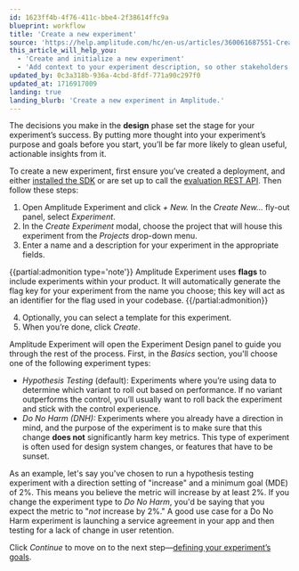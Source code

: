 ```yaml
---
id: 1623ff4b-4f76-411c-bbe4-2f38614ffc9a
blueprint: workflow
title: 'Create a new experiment'
source: 'https://help.amplitude.com/hc/en-us/articles/360061687551-Create-a-new-experiment'
this_article_will_help_you:
  - 'Create and initialize a new experiment'
  - 'Add context to your experiment description, so other stakeholders will understand it'
updated_by: 0c3a318b-936a-4cbd-8fdf-771a90c297f0
updated_at: 1716917009
landing: true
landing_blurb: 'Create a new experiment in Amplitude.'
---
```

The decisions you make in the **design** phase set the stage for your experiment’s success. By putting more thought into your experiment’s purpose and goals before you start, you’ll be far more likely to glean useful, actionable insights from it.

To create a new experiment, first ensure you’ve created a deployment, and either [installed the SDK](/docs/experiment/workflow/configure) or are set up to call the [evaluation REST API](https://www.docs.developers.amplitude.com/experiment/apis/evaluation-api/ "https://www.docs.developers.amplitude.com/experiment/apis/evaluation-api/").  Then follow these steps:

1. Open Amplitude Experiment and click *+ New.* In the *Create New…* fly-out panel, select *Experiment*.
2. In the *Create Experiment* modal, choose the project that will house this experiment from the *Projects* drop-down menu.
3. Enter a name and a description for your experiment in the appropriate fields.   
  
{{partial:admonition type='note'}}
Amplitude Experiment uses **flags** to include experiments within your product. It will automatically generate the flag key for your experiment from the name you choose; this key will act as an identifier for the flag used in your codebase.
{{/partial:admonition}}

4. Optionally, you can select a template for this experiment.
5. When you’re done, click *Create*.

Amplitude Experiment will open the Experiment Design panel to guide you through the rest of the process. First, in the *Basics* section, you'll choose one of the following experiment types:

* *Hypothesis Testing* (default): Experiments where you’re using data to determine which variant to roll out based on performance. If no variant outperforms the control, you’ll usually want to roll back the experiment and stick with the control experience.
* *Do No Harm (DNH):* Experiments where you already have a direction in mind, and the purpose of the experiment is to make sure that this change **does not** significantly harm key metrics. This type of experiment is often used for design system changes, or features that have to be sunset.

As an example, let's say you've chosen to run a hypothesis testing experiment with a direction setting of "increase" and a minimum goal (MDE) of 2%. This means you believe the metric will increase by at least 2%. If you change the experiment type to *Do No Harm*, you'd be saying that you expect the metric to "*not* increase by 2%." A good use case for a Do No Harm experiment is launching a service agreement in your app and then testing for a lack of change in user retention.

Click *Continue* to move on to the next step—[defining your experiment’s goals](/docs/experiment/workflow/define-goals).